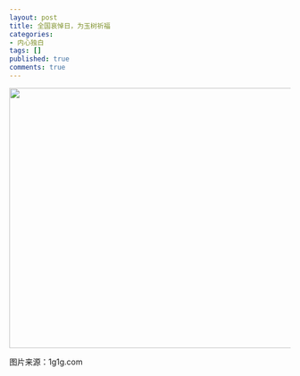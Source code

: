 ```yaml
---
layout: post
title: 全国哀悼日，为玉树祈福
categories:
- 内心独白
tags: []
published: true
comments: true
---
```

<p><a href="http://www.fireyang.com/blog/wp-content/uploads/2010/04/screenshot_002.png"><img class="alignnone size-full wp-image-641" title="screenshot_002" src="http://www.fireyang.com/blog/wp-content/uploads/2010/04/screenshot_002.png" alt="" width="510" height="466" /></a></p>

<p>图片来源：1g1g.com</p>
